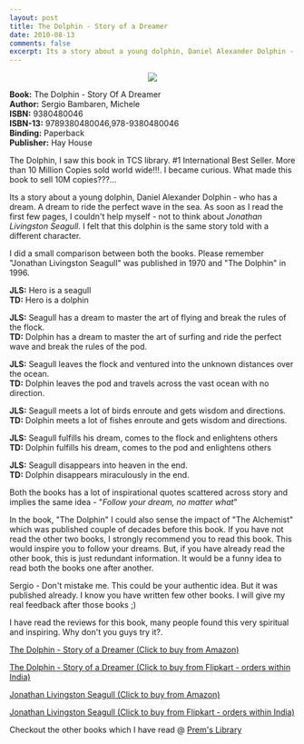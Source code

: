 ```yaml
---
layout: post
title: The Dolphin - Story of a Dreamer
date: 2010-08-13
comments: false
excerpt: Its a story about a young dolphin, Daniel Alexander Dolphin - who has a dream. A dream to ride the perfect wave in the sea. As soon as I read the first few pages, I couldn't help myself - not to think about *Jonathan Livingston Seagull*. I felt that this dolphin is the same story told with a different character.  
---
```


<div style="clear: both; text-align: center;">
<img src="http://2.bp.blogspot.com/_nqvrXDyhqr4/TKoPLA2Ab0I/AAAAAAAAPbE/am2bPMcDoLo/s320/DOLPHIN-COVER.jpg"  /></div>

**Book:** The Dolphin - Story Of A Dreamer  
**Author:** Sergio Bambaren, Michele  
**ISBN:** 9380480046  
**ISBN-13:** 9789380480046,978-9380480046  
**Binding:** Paperback  
**Publisher:** Hay House  
  
The Dolphin, I saw this book in TCS library. #1 International Best Seller. More than 10 Million Copies sold world wide!!!. I became curious. What made this book to sell 10M copies???...  
  
Its a story about a young dolphin, Daniel Alexander Dolphin - who has a dream. A dream to ride the perfect wave in the sea. As soon as I read the first few pages, I couldn't help myself - not to think about *Jonathan Livingston Seagull*. I felt that this dolphin is the same story told with a different character.  
  
I did a small comparison between both the books. Please remember "Jonathan Livingston Seagull" was published in 1970 and "The Dolphin" in 1996.  
  
**JLS:** Hero is a seagull  
**TD:** Hero is a dolphin  
  
**JLS:** Seagull has a dream to master the art of flying and break the rules of the flock.  
**TD:** Dolphin has a dream to master the art of surfing and ride the perfect wave and break the rules of the pod.  
  
**JLS:** Seagull leaves the flock and ventured into the unknown distances over the ocean.  
**TD:** Dolphin leaves the pod and travels across the vast ocean with no direction.  
  
**JLS:** Seagull meets a lot of birds enroute and gets wisdom and directions.  
**TD:** Dolphin meets a lot of fishes enroute and gets wisdom and directions.  
  
**JLS:** Seagull fulfills his dream, comes to the flock and enlightens others  
**TD:** Dolphin fulfills his dream, comes to the pod and enlightens others  
  
**JLS:** Seagull disappears into heaven in the end.  
**TD:** Dolphin disappears miraculously in the end.  
  
Both the books has a lot of inspirational quotes scattered across story and implies the same idea - "*Follow your dream, no matter what*"  
  
In the book, "The Dolphin" I could also sense the impact of "The Alchemist" which was published couple of decades before this book. If you have not read the other two books, I strongly recommend you to read this book. This would inspire you to follow your dreams. But, if you have already read the other book, this is just redundant information. It would be a funny idea to read both the books one after another.  
  
Sergio - Don't mistake me. This could be your authentic idea. But it was published already. I know you have written few other books. I will give my real feedback after those books ;)  
  
I have read the reviews for this book, many people found this very spiritual and inspiring. Why don't you guys try it?.  
  
[The Dolphin - Story of a Dreamer (Click to buy from Amazon)](http://www.amazon.com/Dolphin-Dreamer-Sergio-S-Bambaren/dp/1401918964?ie=UTF8&amp;tag=booiverea-20&amp;link_code=btl&amp;camp=213689&amp;creative=392969)  
  
[The Dolphin - Story of a Dreamer (Click to buy from Flipkart - orders within India)](http://www.flipkart.com/dolphin-sergio-bambaren-michele-contri-book-9380480046?affid=INPremkblo)   
  
[Jonathan Livingston Seagull (Click to buy from Amazon)](http://www.amazon.com/Jonathan-Livingston-Seagull-Richard-Bach/dp/0743278909?ie=UTF8&amp;tag=booiverea-20&amp;link_code=btl&amp;camp=213689&amp;creative=392969)  
  
[Jonathan Livingston Seagull (Click to buy from Flipkart - orders within India)](http://www.flipkart.com/jonathan-livingston-seagull-richard-bach-book-817223578x?affid=INPremkblo)  
  
Checkout the other books which I have read @ [Prem's Library](http://books.smileprem.com/)  
